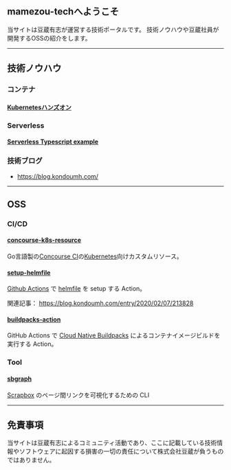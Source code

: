 ## mamezou-techへようこそ

  当サイトは豆蔵有志が運営する技術ポータルです。
  技術ノウハウや豆蔵社員が開発するOSSの紹介をします。

---

## 技術ノウハウ
### コンテナ

#### [Kubernetesハンズオン](https://github.com/mamezou-tech/k8s-hands-on)

### Serverless

#### [Serverless Typescript example](https://github.com/mamezou-tech/serverless-example-typescript)

### 技術ブログ

- <https://blog.kondoumh.com/>

---

## OSS

### CI/CD

#### [concourse-k8s-resource](https://github.com/mamezou-tech/concourse-k8s-resource)

Go言語製の[Concourse CI](https://concourse-ci.org/)の[Kubernetes](https://kubernetes.io/)向けカスタムリソース。

#### [setup-helmfile](https://github.com/mamezou-tech/setup-helmfile)

[Github Actions](https://github.com/features/actions) で [helmfile](https://github.com/roboll/helmfile) を setup する Action。

関連記事： <https://blog.kondoumh.com/entry/2020/02/07/213828>

#### [buildpacks-action](https://github.com/mamezou-tech/buildpacks-action)

GitHub Actions で [Cloud Native Buildpacks](https://buildpacks.io) によるコンテナイメージビルドを実行する Action。

### Tool

#### [sbgraph](https://github.com/mamezou-tech/sbgraph)

[Scrapbox](https://scrapbox.io) のページ間リンクを可視化するための CLI

---

## 免責事項

当サイトは豆蔵有志によるコミュニティ活動であり、ここに記載している技術情報やソフトウェアに起因する損害の一切の責任について株式会社豆蔵が負うものではありません。

